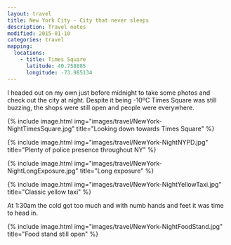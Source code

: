 ```yaml
---
layout: travel
title: New York City - City that never sleeps
description: Travel notes
modified: 2015-01-10
categories: travel
mapping:
  locations:
    - title: Times Square
      latitude: 40.758885
      longitude: -73.985134
---
```


I headed out on my own just before midnight to take some photos and check out the city at night. Despite it being -10ºC Times Square was still buzzing, the shops were still open and people were everywhere.

{% include image.html img="images/travel/NewYork-NightTimesSquare.jpg" title="Looking down towards Times Square" %}

{% include image.html img="images/travel/NewYork-NightNYPD.jpg" title="Plenty of police presence throughout NY" %}

{% include image.html img="images/travel/NewYork-NightLongExposure.jpg" title="Long exposure" %}

{% include image.html img="images/travel/NewYork-NightYellowTaxi.jpg" title="Classic yellow taxi" %}

At 1:30am the cold got too much and with numb hands and feet it was time to head in.

{% include image.html img="images/travel/NewYork-NightFoodStand.jpg" title="Food stand still open" %}